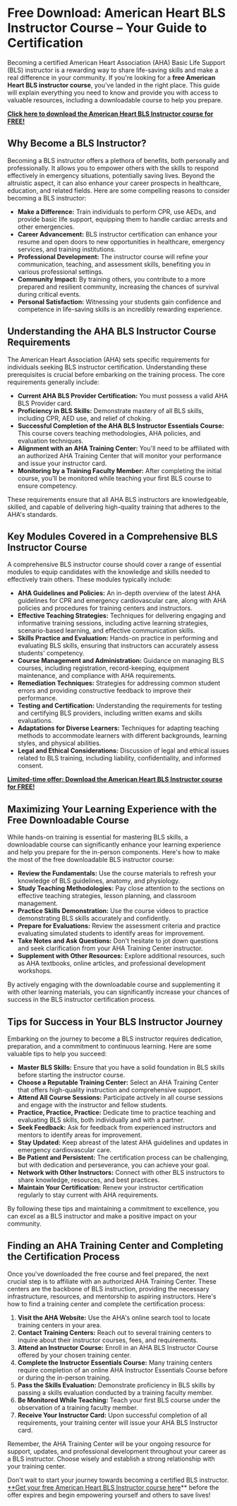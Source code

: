 # Free Download: American Heart BLS Instructor Course – Your Guide to Certification

Becoming a certified American Heart Association (AHA) Basic Life Support (BLS) instructor is a rewarding way to share life-saving skills and make a real difference in your community. If you're looking for a **free American Heart BLS instructor course**, you’ve landed in the right place. This guide will explain everything you need to know and provide you with access to valuable resources, including a downloadable course to help you prepare.

[**Click here to download the American Heart BLS Instructor course for FREE!**](https://udemywork.com/american-heart-bls-instructor-course)

## Why Become a BLS Instructor?

Becoming a BLS instructor offers a plethora of benefits, both personally and professionally. It allows you to empower others with the skills to respond effectively in emergency situations, potentially saving lives. Beyond the altruistic aspect, it can also enhance your career prospects in healthcare, education, and related fields. Here are some compelling reasons to consider becoming a BLS instructor:

*   **Make a Difference:** Train individuals to perform CPR, use AEDs, and provide basic life support, equipping them to handle cardiac arrests and other emergencies.
*   **Career Advancement:** BLS instructor certification can enhance your resume and open doors to new opportunities in healthcare, emergency services, and training institutions.
*   **Professional Development:** The instructor course will refine your communication, teaching, and assessment skills, benefiting you in various professional settings.
*   **Community Impact:** By training others, you contribute to a more prepared and resilient community, increasing the chances of survival during critical events.
*   **Personal Satisfaction:** Witnessing your students gain confidence and competence in life-saving skills is an incredibly rewarding experience.

## Understanding the AHA BLS Instructor Course Requirements

The American Heart Association (AHA) sets specific requirements for individuals seeking BLS instructor certification. Understanding these prerequisites is crucial before embarking on the training process. The core requirements generally include:

*   **Current AHA BLS Provider Certification:** You must possess a valid AHA BLS Provider card.
*   **Proficiency in BLS Skills:** Demonstrate mastery of all BLS skills, including CPR, AED use, and relief of choking.
*   **Successful Completion of the AHA BLS Instructor Essentials Course:** This course covers teaching methodologies, AHA policies, and evaluation techniques.
*   **Alignment with an AHA Training Center:** You'll need to be affiliated with an authorized AHA Training Center that will monitor your performance and issue your instructor card.
*   **Monitoring by a Training Faculty Member:** After completing the initial course, you'll be monitored while teaching your first BLS course to ensure competency.

These requirements ensure that all AHA BLS instructors are knowledgeable, skilled, and capable of delivering high-quality training that adheres to the AHA's standards.

## Key Modules Covered in a Comprehensive BLS Instructor Course

A comprehensive BLS instructor course should cover a range of essential modules to equip candidates with the knowledge and skills needed to effectively train others. These modules typically include:

*   **AHA Guidelines and Policies:** An in-depth overview of the latest AHA guidelines for CPR and emergency cardiovascular care, along with AHA policies and procedures for training centers and instructors.
*   **Effective Teaching Strategies:** Techniques for delivering engaging and informative training sessions, including active learning strategies, scenario-based learning, and effective communication skills.
*   **Skills Practice and Evaluation:** Hands-on practice in performing and evaluating BLS skills, ensuring that instructors can accurately assess students' competency.
*   **Course Management and Administration:** Guidance on managing BLS courses, including registration, record-keeping, equipment maintenance, and compliance with AHA requirements.
*   **Remediation Techniques:** Strategies for addressing common student errors and providing constructive feedback to improve their performance.
*   **Testing and Certification:** Understanding the requirements for testing and certifying BLS providers, including written exams and skills evaluations.
*   **Adaptations for Diverse Learners:** Techniques for adapting teaching methods to accommodate learners with different backgrounds, learning styles, and physical abilities.
*   **Legal and Ethical Considerations:** Discussion of legal and ethical issues related to BLS training, including liability, confidentiality, and informed consent.

[**Limited-time offer: Download the American Heart BLS Instructor course for FREE!**](https://udemywork.com/american-heart-bls-instructor-course)

## Maximizing Your Learning Experience with the Free Downloadable Course

While hands-on training is essential for mastering BLS skills, a downloadable course can significantly enhance your learning experience and help you prepare for the in-person components. Here's how to make the most of the free downloadable BLS instructor course:

*   **Review the Fundamentals:** Use the course materials to refresh your knowledge of BLS guidelines, anatomy, and physiology.
*   **Study Teaching Methodologies:** Pay close attention to the sections on effective teaching strategies, lesson planning, and classroom management.
*   **Practice Skills Demonstration:** Use the course videos to practice demonstrating BLS skills accurately and confidently.
*   **Prepare for Evaluations:** Review the assessment criteria and practice evaluating simulated students to identify areas for improvement.
*   **Take Notes and Ask Questions:** Don't hesitate to jot down questions and seek clarification from your AHA Training Center instructor.
*   **Supplement with Other Resources:** Explore additional resources, such as AHA textbooks, online articles, and professional development workshops.

By actively engaging with the downloadable course and supplementing it with other learning materials, you can significantly increase your chances of success in the BLS instructor certification process.

## Tips for Success in Your BLS Instructor Journey

Embarking on the journey to become a BLS instructor requires dedication, preparation, and a commitment to continuous learning. Here are some valuable tips to help you succeed:

*   **Master BLS Skills:** Ensure that you have a solid foundation in BLS skills before starting the instructor course.
*   **Choose a Reputable Training Center:** Select an AHA Training Center that offers high-quality instruction and comprehensive support.
*   **Attend All Course Sessions:** Participate actively in all course sessions and engage with the instructor and fellow students.
*   **Practice, Practice, Practice:** Dedicate time to practice teaching and evaluating BLS skills, both individually and with a partner.
*   **Seek Feedback:** Ask for feedback from experienced instructors and mentors to identify areas for improvement.
*   **Stay Updated:** Keep abreast of the latest AHA guidelines and updates in emergency cardiovascular care.
*   **Be Patient and Persistent:** The certification process can be challenging, but with dedication and perseverance, you can achieve your goal.
*   **Network with Other Instructors:** Connect with other BLS instructors to share knowledge, resources, and best practices.
*   **Maintain Your Certification:** Renew your instructor certification regularly to stay current with AHA requirements.

By following these tips and maintaining a commitment to excellence, you can excel as a BLS instructor and make a positive impact on your community.

## Finding an AHA Training Center and Completing the Certification Process

Once you've downloaded the free course and feel prepared, the next crucial step is to affiliate with an authorized AHA Training Center. These centers are the backbone of BLS instruction, providing the necessary infrastructure, resources, and mentorship to aspiring instructors. Here's how to find a training center and complete the certification process:

1.  **Visit the AHA Website:** Use the AHA's online search tool to locate training centers in your area.
2.  **Contact Training Centers:** Reach out to several training centers to inquire about their instructor courses, fees, and requirements.
3.  **Attend an Instructor Course:** Enroll in an AHA BLS Instructor Course offered by your chosen training center.
4.  **Complete the Instructor Essentials Course:** Many training centers require completion of an online AHA Instructor Essentials Course before or during the in-person training.
5.  **Pass the Skills Evaluation:** Demonstrate proficiency in BLS skills by passing a skills evaluation conducted by a training faculty member.
6.  **Be Monitored While Teaching:** Teach your first BLS course under the observation of a training faculty member.
7.  **Receive Your Instructor Card:** Upon successful completion of all requirements, your training center will issue your AHA BLS Instructor card.

Remember, the AHA Training Center will be your ongoing resource for support, updates, and professional development throughout your career as a BLS instructor. Choose wisely and establish a strong relationship with your training center.

Don't wait to start your journey towards becoming a certified BLS instructor. [**Get your free American Heart BLS Instructor course here](https://udemywork.com/american-heart-bls-instructor-course)** before the offer expires and begin empowering yourself and others to save lives!
